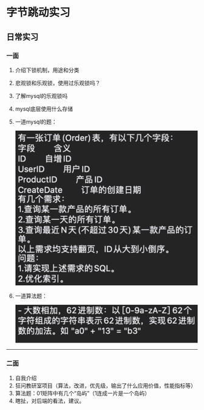 # 字节跳动实习

## 日常实习

### 一面

1. 介绍下锁机制，用途和分类

2. 悲观锁和乐观锁，使用过乐观锁吗？

3. 了解mysql的乐观锁吗

4. mysql底层使用什么存储

5. 一道mysql的题：

   ![image-20200319172324792](../PicSource/image-20200319172324792.png)

6. 一道算法题：

   ![image-20200319172345321](../PicSource/image-20200319172345321.png)

------



### 二面

1. 自我介绍
2. 狂问教研室项目（算法，改进，优先级，输出了什么应用价值，性能指标等）
3. 算法题：01矩阵中有几个“岛屿”（1连成一片是一个岛屿）
4. 瞎扯，对后端的看法，建议。